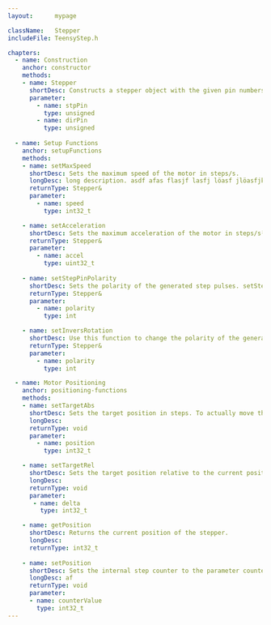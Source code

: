 ```yaml
---
layout:      mypage

className:   Stepper
includeFile: TeensyStep.h

chapters: 
  - name: Construction
    anchor: constructor
    methods:
    - name: Stepper
      shortDesc: Constructs a stepper object with the given pin numbers for STEP and DIR signals     
      parameter:
        - name: stpPin
          type: unsigned
        - name: dirPin
          type: unsigned
  
  - name: Setup Functions
    anchor: setupFunctions
    methods:
    - name: setMaxSpeed
      shortDesc: Sets the maximum speed of the motor in steps/s. 
      longDesc: long description. asdf afas flasjf lasfj löasf jlöasfjk 
      returnType: Stepper&
      parameter:
        - name: speed
          type: int32_t

    - name: setAcceleration    
      shortDesc: Sets the maximum acceleration of the motor in steps/s².
      returnType: Stepper&
      parameter: 
        - name: accel
          type: uint32_t
            
    - name: setStepPinPolarity
      shortDesc: Sets the polarity of the generated step pulses. setStepPinPolarity(HIGH) generates active high pulses. setStepPinPolarity(LOW) generates active low pulses. 
      returnType: Stepper&
      parameter:
        - name: polarity
          type: int

    - name: setInversRotation
      shortDesc: Use this function to change the polarity of the generated direction signal. setInversRotation(true) sets the DIR pin to LOW if the motor runs in 'upward direction"
      returnType: Stepper&
      parameter:
        - name: polarity
          type: int

  - name: Motor Positioning
    anchor: positioning-functions
    methods:
    - name: setTargetAbs
      shortDesc: Sets the target position in steps. To actually move the motor, use one of the controller objects
      longDesc: 
      returnType: void
      parameter:
        - name: position
          type: int32_t

    - name: setTargetRel
      shortDesc: Sets the target position relative to the current position. To actually move the motor, use one of the controller objects
      longDesc: 
      returnType: void
      parameter:
       - name: delta
         type: int32_t

    - name: getPosition
      shortDesc: Returns the current position of the stepper. 
      longDesc: 
      returnType: int32_t
     
    - name: setPosition
      shortDesc: Sets the internal step counter to the parameter counterValue. This function is NOT setting a new target position. Typically, you only use this function after homing to set the counter to zero or some offset value. 
      longDesc: af
      returnType: void
      parameter:
      - name: counterValue
        type: int32_t
---
```



  



